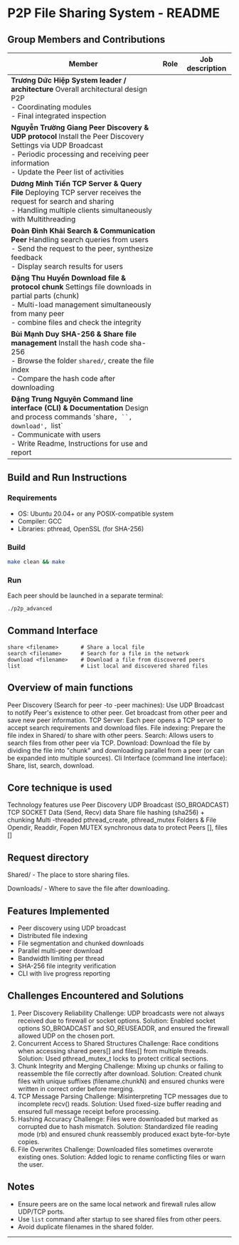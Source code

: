 # P2P File Sharing System - README

## Group Members and Contributions

| Member                   | Role                                          | Job description                                                                                                                       
| ----------------         | --------------------------------------------- | -----------------------------------------------------------------------------------------------------------------------------------|
| **Trương Dức Hiệp**      **System leader / architecture**                 Overall architectural design P2P <br>- Coordinating modules <br>- Final integrated inspection            
| **Nguyễn Trường Giang**  **Peer Discovery & UDP protocol**                Install the Peer Discovery Settings via UDP Broadcast <br>- Periodic processing and receiving peer information <br>- Update the Peer                                                                               list of activities
| **Dương Minh Tiến**      **TCP Server & Query File**                      Deploying TCP server receives the request for search and sharing <br>- Handling multiple clients simultaneously with Multithreading                 
| **Đoàn Đình Khải**       **Search & Communication Peer**                  Handling search queries from users <br>- Send the request to the peer, synthesize feedback <br>- Display search results for users   
| **Đặng Thu Huyền**       **Download file & protocol chunk**               Settings file downloads in partial parts (chunk) <br>- Multi-load management simultaneously from many peer <br>- combine files and                                                                                 check the integrity      
| **Bùi Mạnh Duy**         **SHA-256 & Share file management**              Install the hash code sha-256 <br>- Browse the folder `shared/`, create the file index <br>- Compare the hash code after downloading                         
| **Đặng Trung Nguyên**   **Command line interface (CLI) & Documentation** Design and process commands 'share`, ``, download', `list` <br>- Communicate with users <br>- Write Readme, Instructions for use and                                                                               report

## Build and Run Instructions

### Requirements

* OS: Ubuntu 20.04+ or any POSIX-compatible system
* Compiler: GCC
* Libraries: pthread, OpenSSL (for SHA-256)

### Build

```sh
make clean && make
```

### Run

Each peer should be launched in a separate terminal:

```sh
./p2p_advanced
```

## Command Interface

```
share <filename>       # Share a local file
search <filename>      # Search for a file in the network
download <filename>    # Download a file from discovered peers
list                   # List local and discovered shared files
```

## Overview of main functions
Peer Discovery (Search for peer -to -peer machines):
Use UDP Broadcast to notify Peer's existence to other peer.
Get broadcast from other peer and save new peer information.
TCP Server:
Each peer opens a TCP server to accept search requirements and download files.
File indexing:
Prepare the file index in Shared/ to share with other peers.
Search:
Allows users to search files from other peer via TCP.
Download:
Download the file by dividing the file into "chunk" and downloading parallel from a peer (or can be expanded into multiple sources).
Cli Interface (command line interface):
Share, list, search, download.

## Core technique is used
Technology features use
Peer Discovery UDP Broadcast (SO_BROADCAST)
TCP SOCKET Data (Send, Recv) data
Share file hashing (sha256) + chunking
Multi -threaded pthread_create, pthread_mutex
Folders & File Opendir, Readdir, Fopen
MUTEX synchronous data to protect Peers [], files []

## Request directory
Shared/ - The place to store sharing files.

Downloads/ - Where to save the file after downloading.

## Features Implemented

* Peer discovery using UDP broadcast
* Distributed file indexing
* File segmentation and chunked downloads
* Parallel multi-peer download
* Bandwidth limiting per thread
* SHA-256 file integrity verification
* CLI with live progress reporting

##  Challenges Encountered and Solutions
1. Peer Discovery Reliability
Challenge: UDP broadcasts were not always received due to firewall or socket options.
Solution: Enabled socket options SO_BROADCAST and SO_REUSEADDR, and ensured the firewall allowed UDP on the chosen port.
2. Concurrent Access to Shared Structures
Challenge: Race conditions when accessing shared peers[] and files[] from multiple threads.
Solution: Used pthread_mutex_t locks to protect critical sections.
3. Chunk Integrity and Merging
Challenge: Mixing up chunks or failing to reassemble the file correctly after download.
Solution: Created chunk files with unique suffixes (filename.chunkN) and ensured chunks were written in correct order before merging.
4. TCP Message Parsing
Challenge: Misinterpreting TCP messages due to incomplete recv() reads.
Solution: Used fixed-size buffer reading and ensured full message receipt before processing.
5. Hashing Accuracy
Challenge: Files were downloaded but marked as corrupted due to hash mismatch.
Solution: Standardized file reading mode (rb) and ensured chunk reassembly produced exact byte-for-byte copies.
6. File Overwrites
Challenge: Downloaded files sometimes overwrote existing ones.
Solution: Added logic to rename conflicting files or warn the user.

## Notes

* Ensure peers are on the same local network and firewall rules allow UDP/TCP ports.
* Use `list` command after startup to see shared files from other peers.
* Avoid duplicate filenames in the shared folder.

---


